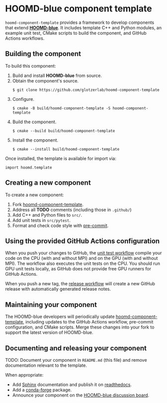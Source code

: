 # HOOMD-blue component template

`hoomd-component-template` provides a framework to develop components that extend
[**HOOMD-blue**](https://glotzerlab.engin.umich.edu/hoomd-blue/). It includes template C++ and
Python modules, an example unit test, CMake scripts to build the component, and GitHub Actions
workflows.

## Building the component

To build this component:

1. Build and install **HOOMD-blue** from source.
2. Obtain the component's source.
    ```
    $ git clone https://github.com/glotzerlab/hoomd-component-template
    ```
3. Configure.
    ```
    $ cmake -B build/hoomd-component-template -S hoomd-component-template
    ```
4. Build the component.
    ```
    $ cmake --build build/hoomd-component-template
    ```
5. Install the component.
    ```
    $ cmake --install build/hoomd-component-template
    ```

Once installed, the template is available for import via:
```
import hoomd.template
```

## Creating a new component

To create a new component:

1. Fork [hoomd-component-template](https://github.com/glotzerlab/hoomd-component-template/).
2. Address all **TODO** comments (including those in `.github/`)
3. Add C++ and Python files to `src/`.
4. Add unit tests in `src/pytest`.
5. Format and check code style with [pre-commit](https://pre-commit.com/).

## Using the provided GitHub Actions configuration

When you push your changes to GitHub, the [unit test workflow](.github/workflows/unit-test.yaml)
compile your code on the CPU (with and without MPI) and on the GPU (with and without MPI). The
workflow also executes the unit tests on the CPU. You should run GPU unit tests locally, as GitHub
does not provide free GPU runners for GitHub Actions.

When you push a new tag, the [release workflow](.github/workflows/release.yaml) will create a
new GitHub release with automatically generated release notes.

## Maintaining your component

The HOOMD-blue developers will periodically update
[hoomd-component-template](https://github.com/glotzerlab/hoomd-component-template/), including
updates to the GitHub Actions workflow, pre-commit configuration, and CMake scripts. Merge these
changes into your fork to support the latest version of HOOMD-blue.

## Documenting and releasing your component

TODO: Document your component in `README.md` (this file) and remove documentation relevant to the
template.

When appropriate:

* Add [Sphinx](https://www.sphinx-doc.org) documentation and publish it on
[readthedocs](https://www.readthedocs.org).
* Add a [conda-forge](https://conda-forge.org/) package.
* Announce your component on the [HOOMD-blue discussion board](https://github.com/glotzerlab/hoomd-blue/discussions).
